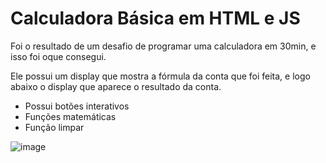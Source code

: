 # Calculadora Básica em HTML e JS

Foi o resultado de um desafio de programar uma calculadora em 30min, e isso foi oque consegui.

Ele possui um display que mostra a fórmula da conta que foi feita, e logo abaixo o display que aparece o resultado da conta.

- Possui botões interativos
- Funções matemáticas
- Função limpar

![image](https://github.com/user-attachments/assets/e9662693-f769-42a7-ab53-4df27a1ea92f)
